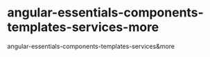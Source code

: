 # angular-essentials-components-templates-services-more
angular-essentials-components-templates-services&amp;more
